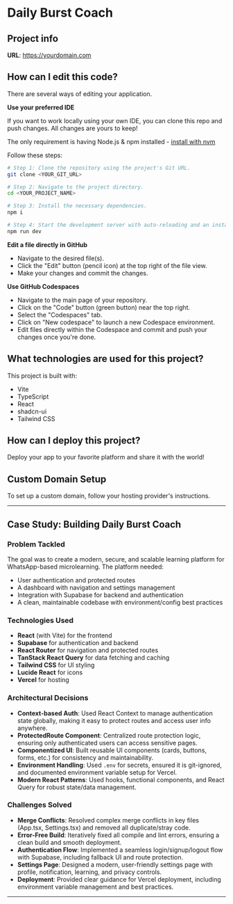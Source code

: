 # Daily Burst Coach

## Project info

**URL**: https://yourdomain.com

## How can I edit this code?

There are several ways of editing your application.



**Use your preferred IDE**

If you want to work locally using your own IDE, you can clone this repo and push changes. All changes are yours to keep!

The only requirement is having Node.js & npm installed - [install with nvm](https://github.com/nvm-sh/nvm#installing-and-updating)

Follow these steps:

```sh
# Step 1: Clone the repository using the project's Git URL.
git clone <YOUR_GIT_URL>

# Step 2: Navigate to the project directory.
cd <YOUR_PROJECT_NAME>

# Step 3: Install the necessary dependencies.
npm i

# Step 4: Start the development server with auto-reloading and an instant preview.
npm run dev
```

**Edit a file directly in GitHub**

- Navigate to the desired file(s).
- Click the "Edit" button (pencil icon) at the top right of the file view.
- Make your changes and commit the changes.

**Use GitHub Codespaces**

- Navigate to the main page of your repository.
- Click on the "Code" button (green button) near the top right.
- Select the "Codespaces" tab.
- Click on "New codespace" to launch a new Codespace environment.
- Edit files directly within the Codespace and commit and push your changes once you're done.

## What technologies are used for this project?

This project is built with:

- Vite
- TypeScript
- React
- shadcn-ui
- Tailwind CSS

## How can I deploy this project?

Deploy your app to your favorite platform and share it with the world!

## Custom Domain Setup

To set up a custom domain, follow your hosting provider's instructions.

---

## Case Study: Building Daily Burst Coach

### Problem Tackled

The goal was to create a modern, secure, and scalable learning platform for WhatsApp-based microlearning. The platform needed:
- User authentication and protected routes
- A dashboard with navigation and settings management
- Integration with Supabase for backend and authentication
- A clean, maintainable codebase with environment/config best practices

### Technologies Used
- **React** (with Vite) for the frontend
- **Supabase** for authentication and backend
- **React Router** for navigation and protected routes
- **TanStack React Query** for data fetching and caching
- **Tailwind CSS** for UI styling
- **Lucide React** for icons
- **Vercel** for hosting

### Architectural Decisions
- **Context-based Auth**: Used React Context to manage authentication state globally, making it easy to protect routes and access user info anywhere.
- **ProtectedRoute Component**: Centralized route protection logic, ensuring only authenticated users can access sensitive pages.
- **Componentized UI**: Built reusable UI components (cards, buttons, forms, etc.) for consistency and maintainability.
- **Environment Handling**: Used `.env` for secrets, ensured it is git-ignored, and documented environment variable setup for Vercel.
- **Modern React Patterns**: Used hooks, functional components, and React Query for robust state/data management.

### Challenges Solved
- **Merge Conflicts**: Resolved complex merge conflicts in key files (App.tsx, Settings.tsx) and removed all duplicate/stray code.
- **Error-Free Build**: Iteratively fixed all compile and lint errors, ensuring a clean build and smooth deployment.
- **Authentication Flow**: Implemented a seamless login/signup/logout flow with Supabase, including fallback UI and route protection.
- **Settings Page**: Designed a modern, user-friendly settings page with profile, notification, learning, and privacy controls.
- **Deployment**: Provided clear guidance for Vercel deployment, including environment variable management and best practices.

---
